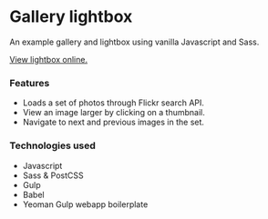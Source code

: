 # Gallery lightbox
An example gallery and lightbox using vanilla Javascript and Sass.

[View lightbox online.](http://static.trishang.com/sl/)

### Features
- Loads a set of photos through Flickr search API.
- View an image larger by clicking on a thumbnail.
- Navigate to next and previous images in the set.

### Technologies used
- Javascript
- Sass & PostCSS
- Gulp
- Babel
- Yeoman Gulp webapp boilerplate

